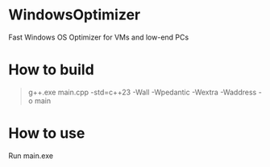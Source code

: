 # WindowsOptimizer
Fast Windows OS Optimizer for VMs and low-end PCs

# How to build
> g++.exe main.cpp -std=c++23 -Wall -Wpedantic -Wextra -Waddress -o main

# How to use
Run main.exe
